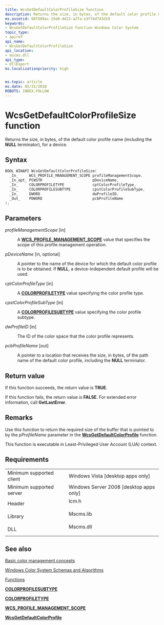 ```yaml
---
title: WcsGetDefaultColorProfileSize function
description: Returns the size, in bytes, of the default color profile name (including the NULL terminator), for a device.
ms.assetid: 68f589ac-15e0-4d13-a2fa-e3f74d7d3d19
keywords:
- WcsGetDefaultColorProfileSize function Windows Color System
topic_type:
- apiref
api_name:
- WcsGetDefaultColorProfileSize
api_location:
- mscms.dll
api_type:
- DllExport
ms.localizationpriority: high


ms.topic: article
ms.date: 05/31/2018
ROBOTS: INDEX,FOLLOW
---
```


# WcsGetDefaultColorProfileSize function

Returns the size, in bytes, of the default color profile name (including the **NULL** terminator), for a device.

## Syntax


```C++
BOOL WINAPI WcsGetDefaultColorProfileSize(
  _In_     WCS_PROFILE_MANAGEMENT_SCOPE profileManagementScope,
  _In_opt_ PCWSTR                       pDeviceName,
  _In_     COLORPROFILETYPE             cptColorProfileType,
  _In_     COLORPROFILESUBTYPE          cpstColorProfileSubType,
  _In_     DWORD                        dwProfileID,
  _Out_    PDWORD                       pcbProfileName
);
```



## Parameters

<dl> <dt>

*profileManagementScope* \[in\]
</dt> <dd>

A [**WCS\_PROFILE\_MANAGEMENT\_SCOPE**](/windows/win32/api/icm/ne-icm-wcs_profile_management_scope) value that specifies the scope of this profile management operation.

</dd> <dt>

*pDeviceName* \[in, optional\]
</dt> <dd>

A pointer to the name of the device for which the default color profile is to be obtained. If **NULL**, a device-independent default profile will be used.

</dd> <dt>

*cptColorProfileType* \[in\]
</dt> <dd>

A [**COLORPROFILETYPE**](/windows/win32/api/icm/ne-icm-colorprofiletype) value specifying the color profile type.

</dd> <dt>

*cpstColorProfileSubType* \[in\]
</dt> <dd>

A [**COLORPROFILESUBTYPE**](/windows/win32/api/icm/ne-icm-colorprofilesubtype) value specifying the color profile subtype.

</dd> <dt>

*dwProfileID* \[in\]
</dt> <dd>

The ID of the color space that the color profile represents.

</dd> <dt>

*pcbProfileName* \[out\]
</dt> <dd>

A pointer to a location that receives the size, in bytes, of the path name of the default color profile, including the **NULL** terminator.

</dd> </dl>

## Return value

If this function succeeds, the return value is **TRUE**.

If this function fails, the return value is **FALSE**. For extended error information, call **GetLastError**.

## Remarks

Use this function to return the required size of the buffer that is pointed to by the *pProfileName* parameter in the [**WcsGetDefaultColorProfile**](wcsgetdefaultcolorprofile.md) function.

This function is executable in Least-Privileged User Account (LUA) context.

## Requirements



|                                     |                                                                                      |
|-------------------------------------|--------------------------------------------------------------------------------------|
| Minimum supported client<br/> | Windows Vista \[desktop apps only\]<br/>                                       |
| Minimum supported server<br/> | Windows Server 2008 \[desktop apps only\]<br/>                                 |
| Header<br/>                   | <dl> <dt>Icm.h</dt> </dl>     |
| Library<br/>                  | <dl> <dt>Mscms.lib</dt> </dl> |
| DLL<br/>                      | <dl> <dt>Mscms.dll</dt> </dl> |



## See also

<dl> <dt>

[Basic color management concepts](basic-color-management-concepts.md)
</dt> <dt>

[Windows Color System Schemas and Algorithms](windows-color-system-schemas-and-algorithms.md)
</dt> <dt>

[Functions](functions.md)
</dt> <dt>

[**COLORPROFILESUBTYPE**](/windows/win32/api/icm/ne-icm-colorprofilesubtype)
</dt> <dt>

[**COLORPROFILETYPE**](/windows/win32/api/icm/ne-icm-colorprofiletype)
</dt> <dt>

[**WCS\_PROFILE\_MANAGEMENT\_SCOPE**](/windows/win32/api/icm/ne-icm-wcs_profile_management_scope)
</dt> <dt>

[**WcsGetDefaultColorProfile**](wcsgetdefaultcolorprofile.md)
</dt> </dl>

 

 





